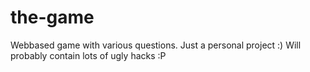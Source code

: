 the-game
========

Webbased game with various questions. Just a personal project :) Will probably contain lots of ugly hacks :P
